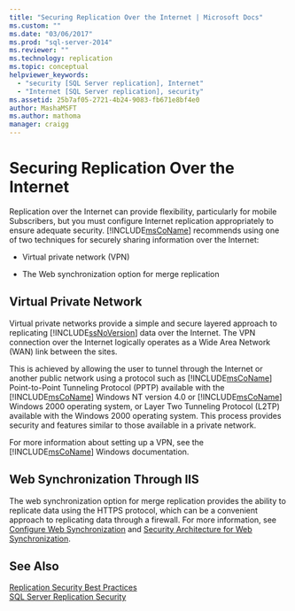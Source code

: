 ```yaml
---
title: "Securing Replication Over the Internet | Microsoft Docs"
ms.custom: ""
ms.date: "03/06/2017"
ms.prod: "sql-server-2014"
ms.reviewer: ""
ms.technology: replication
ms.topic: conceptual
helpviewer_keywords: 
  - "security [SQL Server replication], Internet"
  - "Internet [SQL Server replication], security"
ms.assetid: 25b7af05-2721-4b24-9083-fb671e8bf4e0
author: MashaMSFT
ms.author: mathoma
manager: craigg
---
```

# Securing Replication Over the Internet
  Replication over the Internet can provide flexibility, particularly for mobile Subscribers, but you must configure Internet replication appropriately to ensure adequate security. [!INCLUDE[msCoName](../../../includes/msconame-md.md)] recommends using one of two techniques for securely sharing information over the Internet:  
  
-   Virtual private network (VPN)  
  
-   The Web synchronization option for merge replication  
  
## Virtual Private Network  
 Virtual private networks provide a simple and secure layered approach to replicating [!INCLUDE[ssNoVersion](../../../includes/ssnoversion-md.md)] data over the Internet. The VPN connection over the Internet logically operates as a Wide Area Network (WAN) link between the sites.  
  
 This is achieved by allowing the user to tunnel through the Internet or another public network using a protocol such as [!INCLUDE[msCoName](../../../includes/msconame-md.md)] Point-to-Point Tunneling Protocol (PPTP) available with the [!INCLUDE[msCoName](../../../includes/msconame-md.md)] Windows NT version 4.0 or [!INCLUDE[msCoName](../../../includes/msconame-md.md)] Windows 2000 operating system, or Layer Two Tunneling Protocol (L2TP) available with the Windows 2000 operating system. This process provides security and features similar to those available in a private network.  
  
 For more information about setting up a VPN, see the [!INCLUDE[msCoName](../../../includes/msconame-md.md)] Windows documentation.  
  
## Web Synchronization Through IIS  
 The web synchronization option for merge replication provides the ability to replicate data using the HTTPS protocol, which can be a convenient approach to replicating data through a firewall. For more information, see [Configure Web Synchronization](../configure-web-synchronization.md) and [Security Architecture for Web Synchronization](security-architecture-for-web-synchronization.md).  
  
## See Also  
 [Replication Security Best Practices](replication-security-best-practices.md)   
 [SQL Server Replication Security](view-and-modify-replication-security-settings.md)  
  
  
